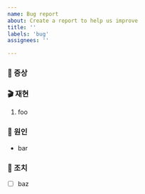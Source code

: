 ```yaml
---
name: Bug report
about: Create a report to help us improve
title: ''
labels: 'bug'
assignees: ''

---
```


### 🐞 증상

### 🎬 재현

1. foo

### 🤔 원인

* bar

### 💊 조치

* [ ] baz